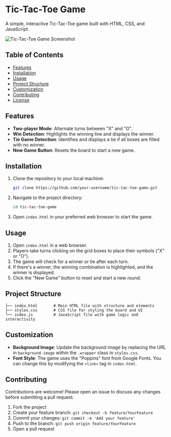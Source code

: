 
# Tic-Tac-Toe Game

A simple, interactive Tic-Tac-Toe game built with HTML, CSS, and JavaScript.

![Tic-Tac-Toe Game Screenshot](./assets/game-screenshot.png) <!-- Optional: Add a screenshot in the assets folder -->

## Table of Contents

- [Features](#features)
- [Installation](#installation)
- [Usage](#usage)
- [Project Structure](#project-structure)
- [Customization](#customization)
- [Contributing](#contributing)
- [License](#license)

## Features

- **Two-player Mode**: Alternate turns between "X" and "O".
- **Win Detection**: Highlights the winning line and displays the winner.
- **Tie Game Detection**: Identifies and displays a tie if all boxes are filled with no winner.
- **New Game Button**: Resets the board to start a new game.

## Installation

1. Clone the repository to your local machine:

   ```bash
   git clone https://github.com/your-username/tic-tac-toe-game.git
   ```

2. Navigate to the project directory:

   ```bash
   cd tic-tac-toe-game
   ```

3. Open `index.html` in your preferred web browser to start the game.

## Usage

1. Open `index.html` in a web browser.
2. Players take turns clicking on the grid boxes to place their symbols ("X" or "O").
3. The game will check for a winner or tie after each turn.
4. If there's a winner, the winning combination is highlighted, and the winner is displayed.
5. Click the "New Game" button to reset and start a new round.

## Project Structure

```plaintext
├── index.html       # Main HTML file with structure and elements
├── styles.css       # CSS file for styling the board and UI
└── index.js         # JavaScript file with game logic and interactivity
```

## Customization

- **Background Image**: Update the background image by replacing the URL in `background-image` within the `.wrapper` class in `styles.css`.
- **Font Style**: The game uses the "Poppins" font from Google Fonts. You can change this by modifying the `<link>` tag in `index.html`.

## Contributing

Contributions are welcome! Please open an issue to discuss any changes before submitting a pull request.

1. Fork the project
2. Create your feature branch: `git checkout -b feature/YourFeature`
3. Commit your changes: `git commit -m 'Add your feature'`
4. Push to the branch: `git push origin feature/YourFeature`
5. Open a pull request

